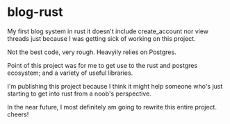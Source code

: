 # blog-rust

My first blog system in rust it doesn't include create_account nor view threads just because I was getting sick of working on this project.

Not the best code, very rough. Heavyily relies on Postgres.

Point of this project was for me to get use to the rust and postgres ecosystem; and a variety of useful libraries.

I'm publishing this project because I think it might help someone who's just starting to get into rust from a noob's perspective.


In the near future, I most definitely am going to rewrite this entire project. cheers!
